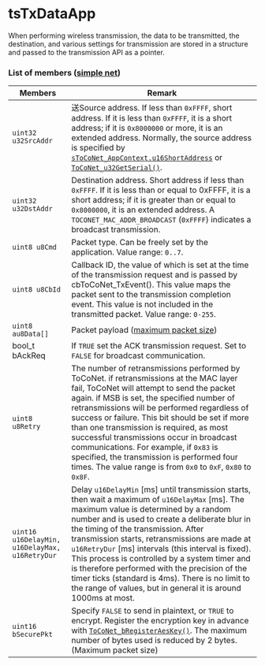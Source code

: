 # tsTxDataApp

When performing wireless transmission, the data to be transmitted, the destination, and various settings for transmission are stored in a structure and passed to the transmission API as a pointer.

### List of members ([simple net](../../twelite-net-api-expl/nettowkunitsuite/netto/))

| Members                                        | Remark                                                                                                                                                                                                                                                                                                                                                                                                                                                                                                                                                               |
| ---------------------------------------------- | -------------------------------------------------------------------------------------------------------------------------------------------------------------------------------------------------------------------------------------------------------------------------------------------------------------------------------------------------------------------------------------------------------------------------------------------------------------------------------------------------------------------------------------------------------------------- |
| `uint32 u32SrcAddr`                            | 送Source address. If less than `0xFFFF`, short address. If it is less than `0xFFFF`, it is a short address; if it is `0x8000000` or more, it is an extended address. Normally, the source address is specified by [`sToCoNet_AppContext.u16ShortAddress`](stoconet_appcontext.md) or [`ToCoNet_u32GetSerial()`](../twelite-net-guan-shu/toconet_u32getserial.md).                                                                                                                                                                                                     |
| `uint32 u32DstAddr`                            | Destination address. Short address if less than `0xFFFF`. If it is less than or equal to 0xFFFF, it is a short address; if it is greater than or equal to `0x8000000`, it is an extended address. A `TOCONET_MAC_ADDR_BROADCAST` (`0xFFFF`) indicates a broadcast transmission.                                                                                                                                                                                                                                                                                      |
| `uint8 u8Cmd`                                  | Packet type. Can be freely set by the application. Value range: `0..7`.                                                                                                                                                                                                                                                                                                                                                                                                                                                                                              |
| `uint8 u8CbId`                                 | Callback ID, the value of which is set at the time of the transmission request and is passed by cbToCoNet_TxEvent(). This value maps the packet sent to the transmission completion event. This value is not included in the transmitted packet. Value range: `0-255`.                                                                                                                                                                                                                                                                                               |
| `uint8 au8Data[]`                              | Packet payload ([maximum packet size](../../twelite-net-api-expl/paketto/pakettono.md))                                                                                                                                                                                                                                                                                                                                                                                                                                                                          |
| bool_t bAckReq                                 | If `TRUE` set the ACK transmission request. Set to `FALSE` for broadcast communication.                                                                                                                                                                                                                                                                                                                                                                                                                                                                              |
| `uint8 u8Retry`                                | The number of retransmissions performed by ToCoNet. if retransmissions at the MAC layer fail, ToCoNet will attempt to send the packet again. if MSB is set, the specified number of retransmissions will be performed regardless of success or failure. This bit should be set if more than one transmission is required, as most successful transmissions occur in broadcast communications. For example, if `0x83` is specified, the transmission is performed four times. The value range is from `0x0` to `0xF`, `0x80` to `0x8F`.                               |
| `uint16 u16DelayMin, u16DelayMax, u16RetryDur` | Delay `u16DelayMin` \[ms] until transmission starts, then wait a maximum of `u16DelayMax` \[ms]. The maximum value is determined by a random number and is used to create a deliberate blur in the timing of the transmission. After transmission starts, retransmissions are made at `u16RetryDur` \[ms] intervals (this interval is fixed). This process is controlled by a system timer and is therefore performed with the precision of the timer ticks (standard is 4ms). There is no limit to the range of values, but in general it is around 1000ms at most. |
| `uint16 bSecurePkt`                            | Specify `FALSE` to send in plaintext, or `TRUE` to encrypt. Register the encryption key in advance with [`ToCoNet_bRegisterAesKey()`](../twelite-net-guan-shu/toconet_bregisteraeskey.md). The maximum number of bytes used is reduced by 2 bytes. (Maximum packet size)                                                                                                                                                                                                                                                                                             |

